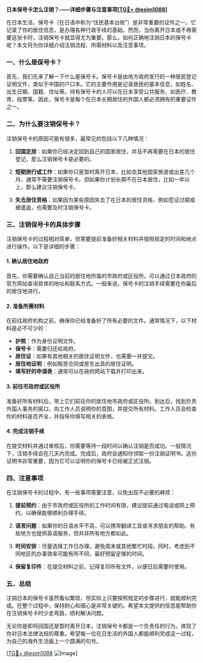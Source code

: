 **日本保号卡怎么注销？——详细步骤与注意事项[[TG💪+ @esim1088](https://t.me/s/esim1088)]**

在日本生活，保号卡（在日语中称为“住民基本台账”）是非常重要的证件之一。它记录了你的居住信息，是办理各种行政手续的基础。然而，当你离开日本或不再需要这张卡时，注销保号卡就显得尤为重要。那么，如何正确地注销日本的保号卡呢？本文将为你详细介绍注销流程、所需材料以及注意事项。

### 一、什么是保号卡？

首先，我们先来了解一下什么是保号卡。保号卡是由地方政府发行的一种居民登记证明文件，类似于中国的户口本。它的主要作用是记录居民的基本信息，如姓名、出生日期、国籍、住址等。持有保号卡的人可以在日本享受公共服务，如医疗、教育、投票等。因此，保号卡是每个在日本长期居住的外国人都必须拥有的重要证件之一。

### 二、为什么要注销保号卡？

注销保号卡的原因可能有很多，最常见的包括以下几种情况：

1. **回国定居**：如果你已经决定回到自己的国家居住，并且不再需要在日本的居住登记，那么注销保号卡是必要的。
   
2. **短期旅行或工作**：如果你只是暂时离开日本，比如去其他国家旅游或出差几个月，通常不需要注销保号卡。但如果你计划长期不在日本居住，比如一年以上，那么建议注销保号卡。

3. **失去居住资格**：如果因为某些原因失去了在日本的居住资格，例如签证过期或被遣返，也需要及时注销保号卡。

### 三、注销保号卡的具体步骤

注销保号卡的过程相对简单，但需要提前准备好相关材料并按照规定的时间和地点进行操作。以下是详细的步骤：

#### 1. 确认居住地政府

首先，你需要确认自己当前的居住地所属的市政府或区役所。可以通过日本政府的官方网站查询具体的地址和联系方式。一般来说，保号卡的注销手续需要在你最后的居住地进行。

#### 2. 准备所需材料

在前往政府机构之前，确保你已经准备好了所有必要的文件。通常情况下，以下材料是必不可少的：

- **护照**：作为身份证明文件。
- **保号卡**：需要归还给政府。
- **居住证**：如果有其他相关的居住证明文件，也需要一并提交。
- **居住地证明**：例如租赁合同或房东出具的居住证明。
- **填写好的申请表**：通常可以在政府网站下载并打印出来。

#### 3. 前往市政府或区役所

准备好所有材料后，带上它们前往你的居住地市政府或区役所。到达后，找到负责外国人事务的窗口，向工作人员说明你的意图，并提交所有材料。工作人员会检查你的材料是否齐全，并指导你填写相关的表格。

#### 4. 完成注销手续

在提交材料并通过审核后，你需要等待一段时间以确认注销是否成功。一般情况下，注销手续会在几天内完成。完成后，政府会通知你领取一份注销证明书。这份证明书非常重要，因为它可以证明你的保号卡已经被正式注销。

### 四、注意事项

在注销保号卡的过程中，有一些事项需要注意，以免出现不必要的麻烦：

1. **提前预约**：由于市政府或区役所的工作时间有限，建议提前通过电话或网上预约，以确保能够顺利办理手续。

2. **语言问题**：如果你的日语水平不高，可以携带翻译工具或寻求朋友的帮助。有些地方也提供英语服务，但并非所有地方都如此。

3. **时间安排**：尽量选择工作日办理，避免周末或其他繁忙时段。同时，考虑到不同地区的办事效率可能有所不同，最好预留足够的时间。

4. **保留复印件**：在提交材料之前，记得复印所有文件，以便日后需要时使用。

### 五、总结

注销日本的保号卡虽然看似繁琐，但实际上只要按照规定的步骤进行，就能顺利完成。在整个过程中，保持耐心和细心是非常关键的。希望本文提供的信息能帮助你在注销保号卡时少走弯路，顺利解决问题。

无论你是即将回国还是暂时离开日本，注销保号卡都是一个负责任的行为，体现了你对日本法律法规的尊重。希望每一位在日生活的外国人都能顺利完成这一过程，为自己的海外生活画上一个圆满的句号。

[[TG💪+ @esim1088](https://t.me/s/esim1088) ![Image](https://i.postimg.cc/4NQfJmqS/Snipaste-2025-05-13-00-14-12.png)]